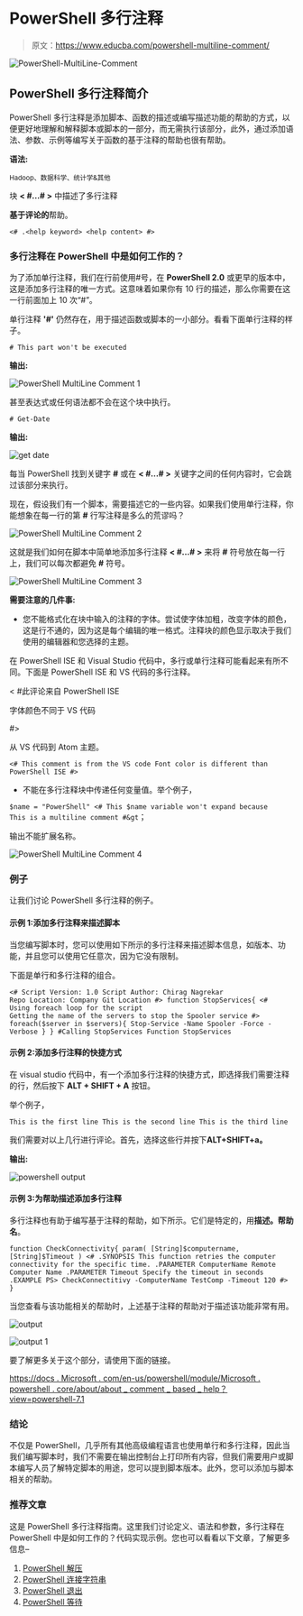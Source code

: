 # PowerShell 多行注释

> 原文：<https://www.educba.com/powershell-multiline-comment/>

![PowerShell-MultiLine-Comment](img/156649af25617b20317c490c90c63788.png)



## PowerShell 多行注释简介

PowerShell 多行注释是添加脚本、函数的描述或编写描述功能的帮助的方式，以便更好地理解和解释脚本或脚本的一部分，而无需执行该部分，此外，通过添加语法、参数、示例等编写关于函数的基于注释的帮助也很有帮助。

**语法:**

<small>Hadoop、数据科学、统计学&其他</small>

块 **< #…# >** 中描述了多行注释

**基于评论的**帮助。

`<#
.<help keyword>
<help content>
#>`

### 多行注释在 PowerShell 中是如何工作的？

为了添加单行注释，我们在行前使用#号，在 **PowerShell 2.0** 或更早的版本中，这是添加多行注释的唯一方式。这意味着如果你有 10 行的描述，那么你需要在这一行前面加上 10 次“#”。

单行注释 **'#'** 仍然存在，用于描述函数或脚本的一小部分。看看下面单行注释的样子。

`# This part won't be executed`

**输出:**

![PowerShell MultiLine Comment 1](img/9339e490a75378c2db2d2f4c4aa987b6.png)



甚至表达式或任何语法都不会在这个块中执行。

`# Get-Date`

**输出:**

![get date](img/8a416ddd692b1a1b9c8f8894af59148c.png)



每当 PowerShell 找到关键字 **#** 或在 **< #…# >** 关键字之间的任何内容时，它会跳过该部分来执行。

现在，假设我们有一个脚本，需要描述它的一些内容。如果我们使用单行注释，你能想象在每一行的第 **#** 行写注释是多么的荒谬吗？

![PowerShell MultiLine Comment 2](img/d535d3c1c2218ddee0f3c87a7ec5e9f5.png)



这就是我们如何在脚本中简单地添加多行注释 **< #…# >** 来将 **#** 符号放在每一行上，我们可以每次都避免 **#** 符号。

![PowerShell MultiLine Comment 3](img/570ac5a839ba3cc73823a5f266afa3ab.png)



**需要注意的几件事:**

*   您不能格式化在块中输入的注释的字体。尝试使字体加粗，改变字体的颜色，这是行不通的，因为这是每个编辑的唯一格式。注释块的颜色显示取决于我们使用的编辑器和您选择的主题。

在 PowerShell ISE 和 Visual Studio 代码中，多行或单行注释可能看起来有所不同。下面是 PowerShell ISE 和 VS 代码的多行注释。

< #此评论来自 PowerShell ISE

字体颜色不同于 VS 代码

#>

从 VS 代码到 Atom 主题。

`<# This comment is from the VS code
Font color is different than PowerShell ISE
#>`

*   不能在多行注释块中传递任何变量值。举个例子，

`$name = "PowerShell"
<#
This $name variable won't expand because
This is a multiline comment
#&gt`；

输出不能扩展名称。

![PowerShell MultiLine Comment 4](img/27228103fe1deac453ed03ed56e1e618.png)



### 例子

让我们讨论 PowerShell 多行注释的例子。

#### 示例 1:添加多行注释来描述脚本

当您编写脚本时，您可以使用如下所示的多行注释来描述脚本信息，如版本、功能，并且您可以使用它任意次，因为它没有限制。

下面是单行和多行注释的组合。

`<#
Script Version: 1.0
Script Author: Chirag Nagrekar
Repo Location: Company Git Location
#>
function StopServices{
<#
Using foreach loop for the script
Getting the name of the servers to stop the Spooler service
#>
foreach($server in $servers){
Stop-Service -Name Spooler -Force -Verbose
}
}
#Calling StopServices Function
StopServices`

#### 示例 2:添加多行注释的快捷方式

在 visual studio 代码中，有一个添加多行注释的快捷方式，即选择我们需要注释的行，然后按下 **ALT + SHIFT + A** 按钮。

举个例子，

`This is the first line
This is the second line
This is the third line`

我们需要对以上几行进行评论。首先，选择这些行并按下**ALT+SHIFT+a。**

**输出:**

![powershell output](img/23f3cc38875736012f66c90dfd52cb70.png)



#### 示例 3:为帮助描述添加多行注释

多行注释也有助于编写基于注释的帮助，如下所示。它们是特定的，用**描述。帮助名**。

`function CheckConnectivity{
param(
[String]$computername,
[String]$Timeout
)
<#
.SYNOPSIS
This function retries the computer connectivity for the specific time.
.PARAMETER ComputerName
Remote Computer Name
.PARAMETER Timeout
Specify the timeout in seconds
.EXAMPLE
PS> CheckConnectitivy -ComputerName TestComp -Timeout 120
#>
}`

当您查看与该功能相关的帮助时，上述基于注释的帮助对于描述该功能非常有用。

![output](img/1136b50662057e54efbdd570eb7e99e5.png)



![output 1](img/ec801a939bcfbb27070479d834e9ec75.png)



要了解更多关于这个部分，请使用下面的链接。

[https://docs . Microsoft . com/en-us/powershell/module/Microsoft . powershell . core/about/about _ comment _ based _ help？view=powershell-7.1](https://docs.microsoft.com/en-us/powershell/module/microsoft.powershell.core/about/about_comment_based_help?view=powershell-7.1)

### 结论

不仅是 PowerShell，几乎所有其他高级编程语言也使用单行和多行注释，因此当我们编写脚本时，我们不需要在输出控制台上打印所有内容，但我们需要用户或脚本编写人员了解特定脚本的用途，您可以提到脚本版本。此外，您可以添加与脚本相关的帮助。

### 推荐文章

这是 PowerShell 多行注释指南。这里我们讨论定义、语法和参数，多行注释在 PowerShell 中是如何工作的？代码实现示例。您也可以看看以下文章，了解更多信息–

1.  [PowerShell 解压](https://www.educba.com/powershell-unzip/)
2.  [PowerShell 连接字符串](https://www.educba.com/powershell-join-string/)
3.  [PowerShell 退出](https://www.educba.com/powershell-exit/)
4.  [PowerShell 等待](https://www.educba.com/powershell-wait-2/)





